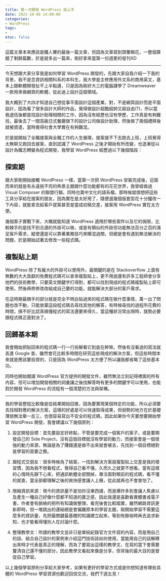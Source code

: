 ```yaml
---
title: 第一次開發 WordPress 就上手
date: 2021-10-08 14:00:00
categories:
- WordPress
tags:
- 
etoc: false
---
```



這篇文章本來應該是鐵人賽的最後一篇文章，但因為文章寫到頭暈眼花，一整個算錯了剩餘篇數，於是就多出一篇來，剛好拿來當第一份週更的發刊XD

---

今天想跟大家分享我是如何學習 WordPress 開發的，先跟大家自我介紹一下我的背景，我不是念資訊相關科系的本科生，我大學是主修應用外文系的商用英文，基本上跟軟體開發扯不上半點邊，只是因為剛好大三的電腦課學了 Dreamweaver 一款用來做網頁的軟體，從此迷上設計這個領域。

我大概到了大四才知道自己想從事平面設計這個產業，對，不是網頁設計而是平面設計，因為看了很多設計大師的作品，覺得做設計超酷超帥又超自由(?)，所以當我退伍後都是找設計助理相關的工作，因為沒有經歷也沒有學歷，工作真是有夠難找，最後去了一間高級日式餐廳旗下的設計公司做設計助理，然後做了兩個禮拜後就被資遣，當時覺得社會大學實在有夠難混。

<!--more-->

於是就開始了全職接案與全職工作的人生循環，接案接不下去跑去上班，上班覺得太無聊又跑回去接案，直到認識了 WordPress 之後才開始有所改變，也逐漸從以設計為職志轉變為程式開發，我學習 WordPress 經歷過以下幾個階段：

## 探索期

跟大家剛開始接觸 WordPress 一樣，當第一次把 WordPress 安裝完成後，迎面而來的就是有永遠挑不完的佈景主題跟什麼功能都有的花花世界，我曾經做過 Visual Composer 的聯盟行銷，同時也賣中文化的語系檔，那時候就很想把這些工具分享給在接案的朋友，因為實在是太好用了，隨便選幾個版套型花十分鐘改一下內容，就能拿去給客戶提案甚至是當成初稿交差，接案用 WordPress 實在太方便。

幾個案子實戰下來，大概就能知道 WordPress 適用於哪些案件以及它的侷限，比較棘手的是找不到合適的外掛可以做，或是有類似的外掛但功能無法百分之百的滿足客戶需求，縱使還是可以靠著業務技巧來矇混過關，但總是會有遇到無法解決的問題，於是開始試著去修改一些程式碼。

## 複製貼上期

WordPress 除了有龐大的外掛可以使用外，最關鍵的是在 Stackoverflow 上面有無數的大大貢獻的免費程式碼可以拿來複製貼上，更不用說還有許多工程師會分享他們的技術教學，只要英文關鍵字打得對，都可以找到現成的程式碼複製貼上即可使用，然後再修修改改組成自己要的功能，就能解決大部分的客戶需求。

在這時期最棘手的部分就是完全不明白貼過來的程式碼在做什麼事情，萬一出了問題也改不動，只能放棄這段程式碼去尋找其他的解答，有時候尋找的過程所花費的時間，搞不好比認真搞懂程式的寫法還要來得久，當這種狀況常出現時，就勢必要跟程式碼正面對決了。

## 回歸基本期

我會開始把貼回來的程式碼一行一行拆解看它到底在幹嘛，然後有沒看過的寫法就丟進 Google 查，雖然會花比較多時間在研究這些現成的解決方案，但這些時間本來就是應該要投資的，只是因為 WordPress 太方便了所以讓我都省略了這些基本功。

同時也開始閱讀 WordPress 官方提供的開發文件，雖然無法立刻記得裡面的所有內容，但可以增加開發相關的詞彙讓之後找解答時有更多的關鍵字可以使用，也能對於開發 WordPress 的流程有一個清楚的方法與架構。

---

我的學習歷程比較像是從結果開始回推，因為要實現某個特定的功能，所以必須要去找相對應的解決方案，這樣的好處是可以快速取得成果，但弱勢的地方在於基礎薄弱無法舉一反三，也很容易寫出不安全的程式碼，因此如果你今天要想要開始學習 WordPress 開發，我會建議以下幾個原則：

1. 設定開發目標：首先要設定好終點，不管是要完成一個客戶的案子，或是要開發自己的 Side Project，沒有這個目標就沒有學習的動力，而接案會是一個很強的動力來源，無論是為了賺錢還是做不出來就會被吉，先找到一個目標絕對是學習的首要之務。

2. 跟程式交朋友：很多時候為了結案，一找到解決方案就複製貼上交差是我的壞習慣，因為我不想看程式，覺得自己看不懂，久而久之就更不想看。當有這樣的心情時先靜下心來，把通訊軟體全部關掉，專注面對眼前的程式碼，看不懂的就查，當全部都理解之後的爽快感會讓人上癮，從此就再也不會害怕了。

3. 限縮資訊來源：現今的資訊量不是怕你沒東西讀，而是爆炸多到會讓人焦慮以及產生一種自己好像什麼都不知道的匱乏感，因此我還是喜歡看實體書或電子書，作者會有脈絡的把所有知識做整理，看完後會比較踏實，雖然網路資訊更新即時，但一堆跳出的連結總是會偏離原本的學習主題，剛開始學習不需要這麼多的資訊量，先把最關鍵最基礎的知識建立起來，等到有餘裕時再去追求新知，也才能看得懂別人在討論什麼。

4. 整理教學文：所謂的教學文並非只是單純紀錄官方文件寫的內容，而是用自己的話、結合自己設計的案例來介紹這門技術該如何使用，當能用自己的話解釋出來時才代表是真正的理解，而為了要寫出這樣的教學文，在寫的當下會需要釐清自己還不懂的部分，因此教學文看起來像是分享，但背後的最大目的是督促自己學習。


以上幾個學習原則分享給大家參考，如果有更好的學習方式或是你想知道有哪些具體的 WordPress 學習資源也歡迎回信交流，我們下週五見！